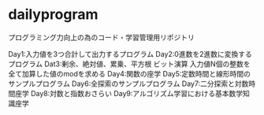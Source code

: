 # dailyprogram
プログラミング力向上の為のコード・学習管理用リポジトリ

Day1:入力値を3つ合計して出力するプログラム
Day2:0進数を2進数に変換するプログラム
Dat3:剰余、絶対値、累乗、平方根
     ビット演算
     入力値N個の整数を全て加算した値のmodを求める
Day4:関数の座学
Day5:定数時間と線形時間のサンプルプログラム
Day6:全探索のサンプルプログラム
Day7:二分探索と対数時間座学
Day8:対数と指数おさらい
Day9:アルゴリズム学習における基本数学知識座学
